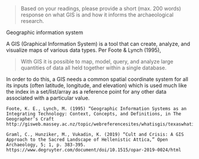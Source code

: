 
> Based on your readings, please provide a short (max. 200 words) response on what GIS is and how it informs the archaeological research.

Geographic information system

A GIS (Graphical Information System) is a tool that can create, analyze, and visualize maps of various data types. Per Foote & Lynch (1995),

> With GIS it is possible to map, model, query, and analyze large quantities of data all held together within a single database. 

In order to do this, a GIS needs a common spatial coordinate system for all its inputs (often latitude, longitude, and elevation) which is used much like the index in a set/list/array as a reference point for any other data associated with a particular value.





    Foote, K. E., Lynch, M. (1995) “Geographic Information Systems as an Integrating Technology: Context, Concepts, and Definitions, in The Geographer’s Craft 
    http://gisweb.massey.ac.nz/topic/webreferencesites/whatisgis/texaswhatisgis/texas/intro.htm

    Graml, C., Hunziker, M., Vukadin, K. (2019) “Cult and Crisis: A GIS Approach to the Sacred Landscape of Hellenistic Attica,” Open Archaeology, 5; 1, p. 383-395.
    https://www.degruyter.com/document/doi/10.1515/opar-2019-0024/html
